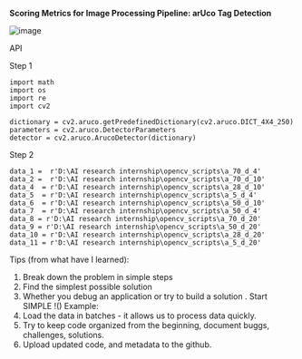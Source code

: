 **Scoring Metrics for Image Processing Pipeline: arUco Tag Detection**

![image](https://github.com/AlbinaKrasykova/Scoring-metrics-for-Img-processing-pipeline-arUco-Tag-detection-/assets/91033995/5f1421e4-863f-4e5f-b3e3-5f454d4428f0)


API 

Step 1
```
import math
import os
import re
import cv2

dictionary = cv2.aruco.getPredefinedDictionary(cv2.aruco.DICT_4X4_250)
parameters = cv2.aruco.DetectorParameters 
detector = cv2.aruco.ArucoDetector(dictionary)
```

Step 2
```
data_1 =  r'D:\AI research internship\opencv_scripts\a_70_d_4'
data_2 =  r'D:\AI research internship\opencv_scripts\a_70_d_10'
data_4  = r'D:\AI research internship\opencv_scripts\a_28_d_10'
data_5  = r'D:\AI research internship\opencv_scripts\a_5_d_4'
data_6  = r'D:\AI research internship\opencv_scripts\a_50_d_10'
data_7  = r'D:\AI research internship\opencv_scripts\a_50_d_4'
data_8 = r'D:\AI research internship\opencv_scripts\a_70_d_20'
data_9 = r'D:\AI research internship\opencv_scripts\a_50_d_20'
data_10 = r'D:\AI research internship\opencv_scripts\a_28_d_20'
data_11 = r'D:\AI research internship\opencv_scripts\a_5_d_20'
```

Tips (from what have I learned):

1. Break down the problem in simple steps
2. Find the simplest possible solution
3. Whether you debug an application or try to build a solution . Start SIMPLE !()
Example:
4. Load the data in batches - it allows us to process data quickly.
5. Try to keep code organized from the beginning, document buggs, challenges, solutions.
6. Upload updated code, and metadata to the github. 
